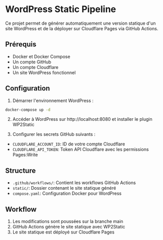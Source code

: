 # WordPress Static Pipeline

Ce projet permet de générer automatiquement une version statique d'un site WordPress et de la déployer sur Cloudflare Pages via GitHub Actions.

## Prérequis

- Docker et Docker Compose
- Un compte GitHub
- Un compte Cloudflare
- Un site WordPress fonctionnel

## Configuration

1. Démarrer l'environnement WordPress :
```bash
docker-compose up -d
```

2. Accéder à WordPress sur http://localhost:8080 et installer le plugin WP2Static

3. Configurer les secrets GitHub suivants :
- `CLOUDFLARE_ACCOUNT_ID`: ID de votre compte Cloudflare
- `CLOUDFLARE_API_TOKEN`: Token API Cloudflare avec les permissions Pages:Write

## Structure

- `.github/workflows/`: Contient les workflows GitHub Actions
- `static/`: Dossier contenant le site statique généré
- `compose.yaml`: Configuration Docker pour WordPress

## Workflow

1. Les modifications sont poussées sur la branche main
2. GitHub Actions génère le site statique avec WP2Static
3. Le site statique est déployé sur Cloudflare Pages